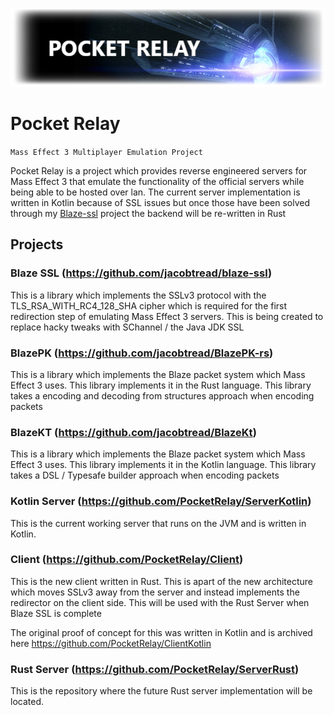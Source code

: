 ![Logo](../assets/logo.png)

# Pocket Relay

`Mass Effect 3 Multiplayer Emulation Project`

Pocket Relay is a project which provides reverse engineered servers for Mass Effect 3 that emulate
the functionality of the official servers while being able to be hosted over lan. The current server
implementation is written in Kotlin because of SSL issues but once those have been solved through my
[Blaze-ssl](https://github.com/jacobtread/blaze-ssl) project the backend will be re-written in Rust

## Projects

### Blaze SSL (https://github.com/jacobtread/blaze-ssl)

This is a library which implements the SSLv3 protocol with the TLS_RSA_WITH_RC4_128_SHA cipher which is 
required for the first redirection step of emulating Mass Effect 3 servers. This is being created to 
replace hacky tweaks with SChannel / the Java JDK SSL

### BlazePK (https://github.com/jacobtread/BlazePK-rs)

This is a library which implements the Blaze packet system which Mass Effect 3 uses. This library
implements it in the Rust language. This library takes a encoding and decoding from structures 
approach when encoding packets

### BlazeKT (https://github.com/jacobtread/BlazeKt)

This is a library which implements the Blaze packet system which Mass Effect 3 uses. This library
implements it in the Kotlin language. This library takes a DSL / Typesafe builder approach when 
encoding packets

### Kotlin Server (https://github.com/PocketRelay/ServerKotlin)
This is the current working server that runs on the JVM and is written in Kotlin.


### Client (https://github.com/PocketRelay/Client)
This is the new client written in Rust. This is apart of the new architecture which moves SSLv3 away from
the server and instead implements the redirector on the client side. This will be used with the Rust Server
when Blaze SSL is complete

The original proof of concept for this was written in Kotlin and is archived here https://github.com/PocketRelay/ClientKotlin

### Rust Server (https://github.com/PocketRelay/ServerRust)

This is the repository where the future Rust server implementation will be located.